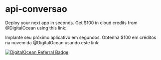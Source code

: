 # api-conversao

Deploy your next app in seconds. 
Get $100 in cloud credits from @DigitalOcean using this link:

Implante seu próximo aplicativo em segundos. 
Obtenha $100 em créditos na nuvem da @DigitalOcean usando este link:

[![DigitalOcean Referral Badge](https://web-platforms.sfo2.cdn.digitaloceanspaces.com/WWW/Badge%201.svg)](https://www.digitalocean.com/?refcode=f5d3873f5a03&utm_campaign=Referral_Invite&utm_medium=Referral_Program&utm_source=badge)
